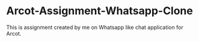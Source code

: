 # Arcot-Assignment-Whatsapp-Clone
This is assignment created by me on Whatsapp like chat application for Arcot.
